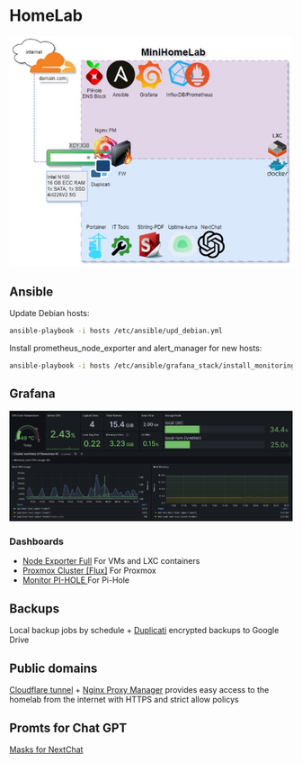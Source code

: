 # HomeLab
![image](Docs/Img/HomeLab.jpg)

## Ansible
Update Debian hosts:
```sh
ansible-playbook -i hosts /etc/ansible/upd_debian.yml
```
Install prometheus_node_exporter and alert_manager for new hosts:
```sh
ansible-playbook -i hosts /etc/ansible/grafana_stack/install_monitoring.yml
```

## Grafana
![image](Docs/Img/grafana_pve.png)
### Dashboards
* [Node Exporter Full](https://grafana.com/grafana/dashboards/1860) For VMs and LXC containers
* [Proxmox Cluster [Flux]](https://grafana.com/grafana/dashboards/15356) For Proxmox
* [Monitor PI-HOLE ](https://grafana.com/grafana/dashboards/19760-monitor-pi-hole-sparta) For Pi-Hole

## Backups
Local backup jobs by schedule + [Duplicati](https://www.duplicati.com/) encrypted backups to Google Drive

## Public domains
[Cloudflare tunnel](https://www.cloudflare.com/products/tunnel/) + [Nginx Proxy Manager](https://nginxproxymanager.com/) provides easy access to the homelab from the internet with HTTPS and strict allow policys

## Promts for Chat GPT
[Masks for NextChat](Docs/ai-masks.json)